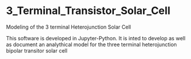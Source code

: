 # 3_Terminal_Transistor_Solar_Cell
 Modeling of the 3 terminal Heterojunction Solar Cell

 This software is developed in Jupyter-Python. It is inted to develop as well as document an analythical model for the three terminal heterojunction bipolar transitor solar cell
